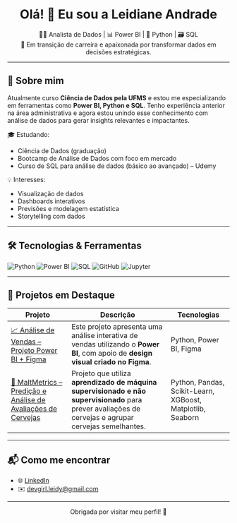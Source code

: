 <h1 align="center">Olá! 👋 Eu sou a Leidiane Andrade</h1>

<p align="center">
  👩‍💻 Analista de Dados | 📊 Power BI | 🐍 Python | 🗃️ SQL<br>
  🎯 Em transição de carreira e apaixonada por transformar dados em decisões estratégicas.
</p>

---

## 🚀 Sobre mim

Atualmente curso **Ciência de Dados pela UFMS** e estou me especializando em ferramentas como **Power BI, Python e SQL**. Tenho experiência anterior na área administrativa e agora estou unindo esse conhecimento com análise de dados para gerar insights relevantes e impactantes.

🎓 Estudando:
- Ciência de Dados (graduação)
- Bootcamp de Análise de Dados com foco em mercado
- Curso de SQL para análise de dados (básico ao avançado) – Udemy

💡 Interesses:
- Visualização de dados
- Dashboards interativos
- Previsões e modelagem estatística
- Storytelling com dados

---

## 🛠️ Tecnologias & Ferramentas

![Python](https://img.shields.io/badge/Python-3670A0?style=for-the-badge&logo=python&logoColor=ffdd54)
![Power BI](https://img.shields.io/badge/Power_BI-F2C811?style=for-the-badge&logo=powerbi&logoColor=000)
![SQL](https://img.shields.io/badge/SQL-4479A1?style=for-the-badge&logo=mysql&logoColor=white)
![GitHub](https://img.shields.io/badge/GitHub-000?style=for-the-badge&logo=github&logoColor=white)
![Jupyter](https://img.shields.io/badge/Jupyter-F37626?style=for-the-badge&logo=jupyter&logoColor=white)

---

## 📌 Projetos em Destaque

| Projeto | Descrição | Tecnologias |
|--------|-----------|-------------|
| [📈 Análise de Vendas – Projeto Power BI + Figma](https://github.com/leidy-andrade/analise-vendas-parabrisas) | Este projeto apresenta uma análise interativa de vendas utilizando o **Power BI**, com apoio de **design visual criado no Figma**. | Python, Power BI, Figma
| [🍺 MaltMetrics – Predição e Análise de Avaliações de Cervejas](https://github.com/leidianeandrade/MaltMetrics-ML) | Projeto que utiliza **aprendizado de máquina supervisionado e não supervisionado** para prever avaliações de cervejas e agrupar cervejas semelhantes. | Python, Pandas, Scikit-Learn, XGBoost, Matplotlib, Seaborn |

---

## 📬 Como me encontrar

- 🌐 [LinkedIn](https://www.linkedin.com/in/leidiane-andrade/) 
- ✉️ devgirl.leidy@gmail.com

---

<p align="center">Obrigada por visitar meu perfil! 🚀</p>
